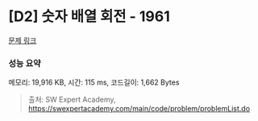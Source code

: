 # [D2] 숫자 배열 회전 - 1961 

[문제 링크](https://swexpertacademy.com/main/code/problem/problemDetail.do?contestProbId=AV5Pq-OKAVYDFAUq) 

### 성능 요약

메모리: 19,916 KB, 시간: 115 ms, 코드길이: 1,662 Bytes



> 출처: SW Expert Academy, https://swexpertacademy.com/main/code/problem/problemList.do